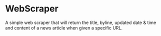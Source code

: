 # WebScraper
A simple web scraper that will return the title, byline, updated date & time and content of a news article when given a specific URL. 
